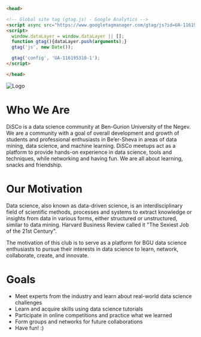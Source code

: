 ```html
<head> 

<!-- Global site tag (gtag.js) - Google Analytics -->
<script async src="https://www.googletagmanager.com/gtag/js?id=UA-116195310-1"></script>
<script>
  window.dataLayer = window.dataLayer || [];
  function gtag(){dataLayer.push(arguments);}
  gtag('js', new Date());

  gtag('config', 'UA-116195310-1');
</script>

</head>
```

![Logo](https://static.wixstatic.com/media/5648c5_44094fd529744e0b917fabeb2a052b2c~mv2.png/v1/crop/x_0,y_123,w_637,h_425/fill/w_213,h_142,al_c,usm_0.66_1.00_0.01/5648c5_44094fd529744e0b917fabeb2a052b2c~mv2.png)

# Who We Are
DiSCo is a data science community at Ben-Gurion University of the Negev. We are a community with a goal of overall development and growth of students and professional enthusiasts in Be’er-Sheva in areas of data mining, data science, and machine learning. DiSCo meetups act as a platform to provide hands-on experience in data science, tools and techniques, while networking and having fun. We are all about learning, snacks and friendship.

# Our Motivation
Data science, also known as data-driven science, is an interdisciplinary field of scientific methods, processes and systems to extract knowledge or insights from data in various forms, either structured or unstructured, similar to data mining. Harvard Business Review called it "The Sexiest Job of the 21st Century".

The motivation of this club is to serve as a platform for BGU data science enthusiasts to pursue their interests in data science to learn, network, collaborate, create, and innovate.

# Goals

* Meet experts from the industry and learn about real-world data science challenges
* Learn and acquire skills using data science tutorials
* Participate in online competitions and practice what we learned
* Form groups and networks for future collaborations
* Have fun! :)

